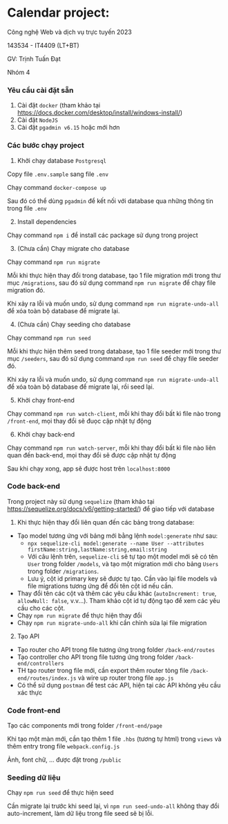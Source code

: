 # Calendar project:

Công nghệ Web và dịch vụ trực tuyến 2023

143534 - IT4409 (LT+BT)

GV: Trịnh Tuấn Đạt

Nhóm 4

### Yêu cầu cài đặt sẵn

1. Cài đặt `docker` (tham khảo tại https://docs.docker.com/desktop/install/windows-install/)
2. Cài đặt `NodeJS`
3. Cài đặt `pgadmin v6.15` hoặc mới hơn

### Các bước chạy project

1. Khởi chạy database `Postgresql`

Copy file `.env.sample` sang file `.env`

Chạy command `docker-compose up`

Sau đó có thể dùng `pgadmin` để kết nối với database qua những thông tin trong file `.env`

2. Install dependencies

Chạy command `npm i` để install các package sử dụng trong project

3. (Chưa cần) Chạy migrate cho database

Chạy command `npm run migrate`

Mỗi khi thực hiện thay đổi trong database, tạo 1 file migration mới trong thư mục `/migrations`, sau đó sử dụng command `npm run migrate` để chạy file migration đó.

Khi xảy ra lỗi và muốn undo, sử dụng command `npm run migrate-undo-all` để xóa toàn bộ database để migrate lại.

4. (Chưa cần) Chạy seeding cho database

Chạy command `npm run seed`

Mỗi khi thực hiện thêm seed trong database, tạo 1 file seeder mới trong thư mục `/seeders`, sau đó sử dụng command `npm run seed` để chạy file seeder đó.

Khi xảy ra lỗi và muốn undo, sử dụng command `npm run migrate-undo-all` để xóa toàn bộ database để migrate lại, rồi seed lại.

5. Khởi chạy front-end

Chạy command `npm run watch-client`, mỗi khi thay đổi bất kì file nào trong `/front-end`, mọi thay đổi sẽ đuọc cập nhật tự động

6. Khởi chạy back-end

Chạy command `npm run watch-server`, mỗi khi thay đổi bất kì file nào liên quan đến back-end, mọi thay đổi sẽ được cập nhật tự động

Sau khi chạy xong, app sẽ được host trên `localhost:8000`

### Code back-end
Trong project này sử dụng `sequelize` (tham khảo tại https://sequelize.org/docs/v6/getting-started/) để giao tiếp với database

1. Khi thực hiện thay đổi liên quan đến các bảng trong database:
* Tạo model tương ứng với bảng mới bằng lệnh `model:generate` như sau:
	* `npx sequelize-cli model:generate --name User --attributes firstName:string,lastName:string,email:string`
	* Với câu lệnh trên, `sequelize-cli` sẽ tự tạo một model mới sẽ có tên `User` trong folder `/models`, và tạo một migration mới cho bảng `Users` trong folder `/migrations`.
	* Lưu ý, cột id primary key sẽ được tự tạo. Cần vào lại file models và file migrations tương ứng để đổi tên cột id nếu cần.
* Thay đổi tên các cột và thêm các yêu cầu khác (`autoIncrement: true`, `allowNull: false`, v.v...). Tham khảo cột id tự động tạo để xem các yêu cầu cho các cột.
* Chạy `npm run migrate` để thực hiện thay đổi
* Chạy `npm run migrate-undo-all` khi cần chỉnh sửa lại file migration

2. Tạo API
* Tạo router cho API trong file tương ứng trong folder `/back-end/routes`
* Tạo controller cho API trong file tương ứng trong folder `/back-end/controllers`
* TH tạo router trong file mới, cần export thêm router tỏng file `/back-end/routes/index.js` và wire up router trong file `app.js`
* Có thể sử dụng `postman` để test các API, hiện tại các API không yêu cầu xác thực

### Code front-end

Tạo các components mới trong folder `/front-end/page`

Khi tạo một màn mới, cần tạo thêm 1 file `.hbs` (tương tự html) trong `views` và thêm entry trong file `webpack.config.js`

Ảnh, font chữ, ... được đặt trong `/public`

### Seeding dữ liệu

Chạy `npm run seed` để thực hiện seed

Cần migrate lại trước khi seed lại, vì `npm run seed-undo-all` không thay đổi auto-increment, làm dữ liệu trong file seed sẽ bị lỗi.